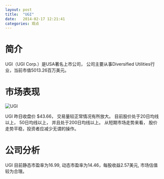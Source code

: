 ```yaml
---
layout: post
title:  "UGI"
date:   2014-02-17 12:21:41
categories: 观点
---
```


# 简介
UGI（UGI Corp.）是USA著名上市公司，
公司主要从事Diversified Utilities行业，当前市值5013.26百万美元。

# 市场表现

![UGI](http://finviz.com/chart.ashx?t=UGI&ty=c&ta=1&p=d&s=l)

UGI 昨日收盘价 $43.66，
交易量较正常情况有所放大。
目前股价处于20日均线以上，
50日均线以上，
并且处于200日均线以上。
从短期市场走势来看，
股价走势平稳，投资者应减少无谓的操作。

# 公司分析
UGI 目前静态市盈率为16.99, 动态市盈率为14.46，每股收益2.57美元,
市场估值较为合理。
